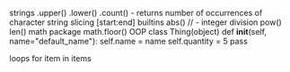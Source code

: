 strings
	<str>.upper()
	<str>.lower()
	<str>.count(<char>) - returns number of occurrences of character
	string slicing <str>[start:end]
builtins
	abs()
	// - integer division
	pow()
	len()
math package
	math.floor()
OOP
	class Thing(object)
		def __init__(self, name="default_name"):
			self.name = name
			self.quantity = 5
			pass

loops
	for item in items
